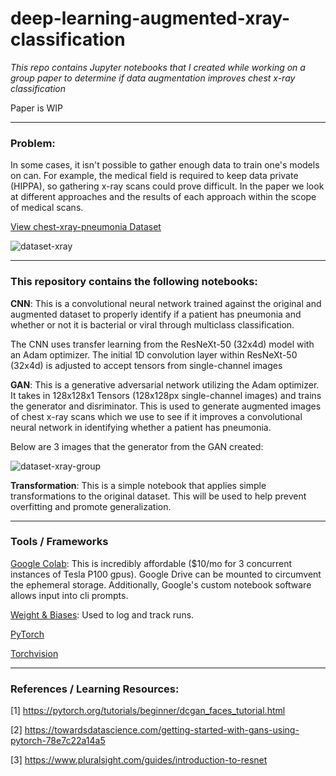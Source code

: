 # deep-learning-augmented-xray-classification
_This repo contains Jupyter notebooks that I created while working on a group paper to determine if data augmentation improves chest x-ray classification_

Paper is WIP

---

### Problem:
In some cases, it isn't possible to gather enough data to train one's models on can. For example, the medical field is required to keep data private (HIPPA), so gathering x-ray scans could prove difficult. In the paper we look at different approaches and the results of each approach within the scope of medical scans.

[View chest-xray-pneumonia Dataset](https://www.kaggle.com/paultimothymooney/chest-xray-pneumonia)

![dataset-xray](https://user-images.githubusercontent.com/9435427/115974066-e5e44680-a50e-11eb-9915-b4a9d3101b01.png)

---

### This repository contains the following notebooks:

__CNN__: This is a convolutional neural network trained against the original and augmented dataset to properly identify if a patient has pneumonia and whether or not it is bacterial or viral through multiclass classification. 

The CNN uses transfer learning from the ResNeXt-50 (32x4d) model with an Adam optimizer. The initial 1D convolution layer within ResNeXt-50 (32x4d) is adjusted to accept tensors from single-channel images


__GAN__: This is a generative adversarial network utilizing the Adam optimizer. It takes in 128x128x1 Tensors (128x128px single-channel images) and trains the generator and disriminator. This is used to generate augmented images of chest x-ray scans which we use to see if it improves a convolutional neural network  in identifying whether a patient has pneumonia.

Below are 3 images that the generator from the GAN created:

![dataset-xray-group](https://user-images.githubusercontent.com/9435427/115974069-ee3c8180-a50e-11eb-81f2-1f8da7da8582.png)


__Transformation__: This is a simple notebook that applies simple transformations to the original dataset. This will be used to help prevent overfitting and promote generalization. 

---

### Tools / Frameworks

[Google Colab](https://colab.research.google.com/): This is incredibly affordable ($10/mo for 3 concurrent instances of Tesla P100 gpus). Google Drive can be mounted to circumvent the ephemeral storage. Additionally, Google's custom notebook software allows input into cli prompts.

[Weight & Biases](https://wandb.ai/): Used to log and track runs.

[PyTorch](https://pytorch.org/)

[Torchvision](https://pytorch.org/vision/stable/index.html)

---

### References / Learning Resources:

[1] https://pytorch.org/tutorials/beginner/dcgan_faces_tutorial.html

[2] https://towardsdatascience.com/getting-started-with-gans-using-pytorch-78e7c22a14a5

[3] https://www.pluralsight.com/guides/introduction-to-resnet
